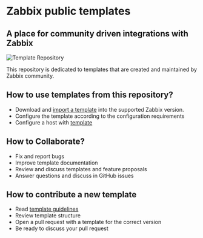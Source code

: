 # Zabbix public templates

## A place for community driven integrations with Zabbix

![Template Repository](https://github.com/zvjaceslavs/intshare/actions/workflows/ci.yml/badge.svg)

This repository is dedicated to templates that are created and maintained by Zabbix community. 

## How to use templates from this repository?
- Download and [import a template](https://www.zabbix.com/documentation/current/manual/xml_export_import/templates#importing) into the supported Zabbix version. 
- Configure the template according to the configuration requirements
- Configure a host with [template](https://www.zabbix.com/documentation/current/manual/config/templates/template)

## How to Collaborate?
- Fix and report bugs
- Improve template documentation
- Review and discuss templates and feature proposals
- Answer questions and discuss in GitHub issues

## How to contribute a new template
- Read [template guidelines](https://www.zabbix.com/documentation/guidelines/thosts)
- Review template structure
- Open a pull request with a template for the correct version
- Be ready to discuss your pull request


